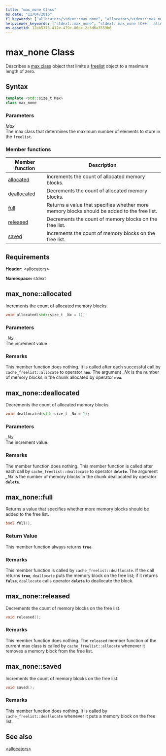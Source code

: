```yaml
---
title: "max_none Class"
ms.date: "11/04/2016"
f1_keywords: ["allocators/stdext::max_none", "allocators/stdext::max_none::allocated", "allocators/stdext::max_none::deallocated", "allocators/stdext::max_none::full", "allocators/stdext::max_none::released", "allocators/stdext::max_none::saved"]
helpviewer_keywords: ["stdext::max_none", "stdext::max_none [C++], allocated", "stdext::max_none [C++], deallocated", "stdext::max_none [C++], full", "stdext::max_none [C++], released", "stdext::max_none [C++], saved"]
ms.assetid: 12ab5376-412e-479c-86dc-2c3d6a3559b6
---
```

# max_none Class

Describes a [max class](../standard-library/allocators-header.md) object that limits a [freelist](../standard-library/freelist-class.md) object to a maximum length of zero.

## Syntax

```cpp
template <std::size_t Max>
class max_none
```

### Parameters

*Max*\
The max class that determines the maximum number of elements to store in the `freelist`.

### Member functions

|Member function|Description|
|-|-|
|[allocated](#allocated)|Increments the count of allocated memory blocks.|
|[deallocated](#deallocated)|Decrements the count of allocated memory blocks.|
|[full](#full)|Returns a value that specifies whether more memory blocks should be added to the free list.|
|[released](#released)|Decrements the count of memory blocks on the free list.|
|[saved](#saved)|Increments the count of memory blocks on the free list.|

## Requirements

**Header:** \<allocators>

**Namespace:** stdext

## <a name="allocated"></a> max_none::allocated

Increments the count of allocated memory blocks.

```cpp
void allocated(std::size_t _Nx = 1);
```

### Parameters

*_Nx*\
The increment value.

### Remarks

This member function does nothing. It is called after each successful call by `cache_freelist::allocate` to operator **`new`**. The argument *_Nx* is the number of memory blocks in the chunk allocated by operator **`new`**.

## <a name="deallocated"></a> max_none::deallocated

Decrements the count of allocated memory blocks.

```cpp
void deallocated(std::size_t _Nx = 1);
```

### Parameters

*_Nx*\
The increment value.

### Remarks

The member function does nothing. This member function is called after each call by `cache_freelist::deallocate` to operator **`delete`**. The argument *_Nx* is the number of memory blocks in the chunk deallocated by operator **`delete`**.

## <a name="full"></a> max_none::full

Returns a value that specifies whether more memory blocks should be added to the free list.

```cpp
bool full();
```

### Return Value

This member function always returns **`true`**.

### Remarks

This member function is called by `cache_freelist::deallocate`. If the call returns **`true`**, `deallocate` puts the memory block on the free list; if it returns **`false`**, `deallocate` calls operator **`delete`** to deallocate the block.

## <a name="released"></a> max_none::released

Decrements the count of memory blocks on the free list.

```cpp
void released();
```

### Remarks

This member function does nothing. The `released` member function of the current max class is called by `cache_freelist::allocate` whenever it removes a memory block from the free list.

## <a name="saved"></a> max_none::saved

Increments the count of memory blocks on the free list.

```cpp
void saved();
```

### Remarks

This member function does nothing. It is called by `cache_freelist::deallocate` whenever it puts a memory block on the free list.

## See also

[\<allocators>](../standard-library/allocators-header.md)
